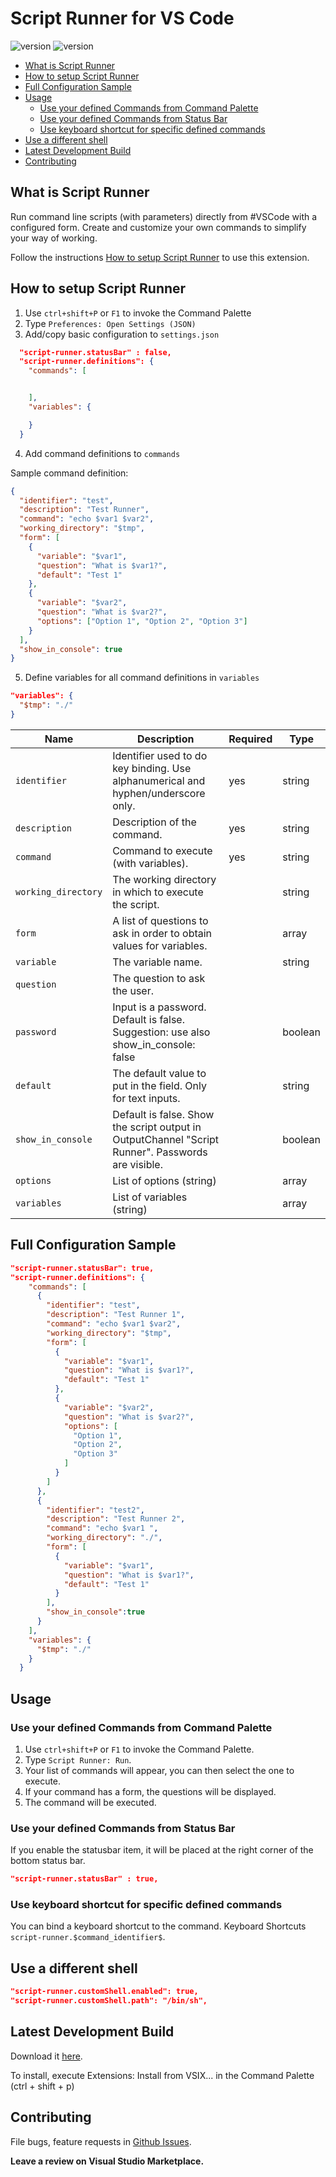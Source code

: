 <h1>Script Runner for VS Code</h1>

![version](https://vsmarketplacebadge.apphb.com/version/easterapps.script-runner.png)
![version](https://vsmarketplacebadge.apphb.com/rating-star/easterapps.script-runner.png)

- [What is Script Runner](#what-is-script-runner)
- [How to setup Script Runner](#how-to-setup-script-runner)
- [Full Configuration Sample](#full-configuration-sample)
- [Usage](#usage)
  - [Use your defined Commands from Command Palette](#use-your-defined-commands-from-command-palette)
  - [Use your defined Commands from Status Bar](#use-your-defined-commands-from-status-bar)
  - [Use keyboard shortcut for specific defined commands](#use-keyboard-shortcut-for-specific-defined-commands)
- [Use a different shell](#use-a-different-shell)
- [Latest Development Build](#latest-development-build)
- [Contributing](#contributing)

## What is Script Runner

Run command line scripts (with parameters) directly from #VSCode with a configured form.
Create and customize your own commands to simplify your way of working.

Follow the instructions [How to setup Script Runner](#how-to-setup-script-runner) to use this extension.

## How to setup Script Runner

1. Use `ctrl+shift+P` or `F1` to invoke the Command Palette
2. Type `Preferences: Open Settings (JSON)`
3. Add/copy basic configuration to `settings.json`

```json
  "script-runner.statusBar" : false,
  "script-runner.definitions": {
    "commands": [


    ],
    "variables": {

    }
  }
```

4. Add command definitions to `commands`

Sample command definition:

```json
{
  "identifier": "test",
  "description": "Test Runner",
  "command": "echo $var1 $var2",
  "working_directory": "$tmp",
  "form": [
    {
      "variable": "$var1",
      "question": "What is $var1?",
      "default": "Test 1"
    },
    {
      "variable": "$var2",
      "question": "What is $var2?",
      "options": ["Option 1", "Option 2", "Option 3"]
    }
  ],
  "show_in_console": true
}
```

5. Define variables for all command definitions in `variables`

```json
"variables": {
  "$tmp": "./"
}
```

| Name                | Description                                                                                       | Required | Type    |
| ------------------- | ------------------------------------------------------------------------------------------------- | -------- | ------- |
| `identifier`        | Identifier used to do key binding. Use alphanumerical and hyphen/underscore only.                 | yes      | string  |
| `description`       | Description of the command.                                                                       | yes      | string  |
| `command`           | Command to execute (with variables).                                                              | yes      | string  |
| `working_directory` | The working directory in which to execute the script.                                             |          | string  |
| `form`              | A list of questions to ask in order to obtain values for variables.                               |          | array   |
| `variable`          | The variable name.                                                                                |          | string  |
| `question`          | The question to ask the user.                                                                     |          |
| `password`          | Input is a password. Default is false.  Suggestion: use also show_in_console: false               |          | boolean |
| `default`           | The default value to put in the field. Only for text inputs.                                      |          | string  |
| `show_in_console`   | Default is false. Show the script output in OutputChannel "Script Runner". Passwords are visible. |          | boolean |
| `options`           | List of options (string)                                                                          |          | array   |
| `variables`         | List of variables (string)                                                                        |          | array   |

## Full Configuration Sample

```json
"script-runner.statusBar": true,
"script-runner.definitions": {
    "commands": [
      {
        "identifier": "test",
        "description": "Test Runner 1",
        "command": "echo $var1 $var2",
        "working_directory": "$tmp",
        "form": [
          {
            "variable": "$var1",
            "question": "What is $var1?",
            "default": "Test 1"
          },
          {
            "variable": "$var2",
            "question": "What is $var2?",
            "options": [
              "Option 1",
              "Option 2",
              "Option 3"
            ]
          }
        ]
      },
      {
        "identifier": "test2",
        "description": "Test Runner 2",
        "command": "echo $var1 ",
        "working_directory": "./",
        "form": [
          {
            "variable": "$var1",
            "question": "What is $var1?",
            "default": "Test 1"
          }
        ],
        "show_in_console":true
      }
    ],
    "variables": {
      "$tmp": "./"
    }
  }

```

## Usage

### Use your defined Commands from Command Palette

1. Use `ctrl+shift+P` or `F1` to invoke the Command Palette.
2. Type `Script Runner: Run`.
3. Your list of commands will appear, you can then select the one to execute.
4. If your command has a form, the questions will be displayed.
5. The command will be executed.

### Use your defined Commands from Status Bar

If you enable the statusbar item, it will be placed at the right corner of the bottom status bar.

```json
"script-runner.statusBar" : true,
```

### Use keyboard shortcut for specific defined commands

You can bind a keyboard shortcut to the command. Keyboard Shortcuts `script-runner.$command_identifier$`.

## Use a different shell

```json
"script-runner.customShell.enabled": true,
"script-runner.customShell.path": "/bin/sh",
```

## Latest Development Build

Download it [here](https://github.com/easterapps/vscode-script-runner).

To install, execute Extensions: Install from VSIX... in the Command Palette (ctrl + shift + p)

## Contributing

File bugs, feature requests in [Github Issues](<[https://link](https://github.com/easterapps/vscode-script-runner/issues)>).

**Leave a review on Visual Studio Marketplace.**
